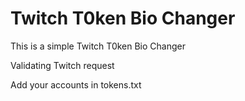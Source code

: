 # Twitch T0ken Bio Changer
This is a simple Twitch T0ken Bio Changer

Validating Twitch request

Add your accounts in tokens.txt
